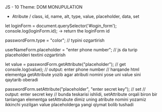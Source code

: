 JS - 10
Theme: DOM MONUPULATION

- Atribute / class, id, name, alt, type, value, placeholder, data, set

let loginForm = document.querySelector('#login_form');
console.log(loginForm.id); -> return the loginForm id

passwordForm.type = "color";
// typini ozgartirish  

userNameForm.placeholder = "enter phone number";
// js da turip placeholderi textini ozgartirish

let value = passwordForm.getAttribute("placeholder"); // get
console.log(value);
// output: enter phone number
// harqande html elementga getAttribute yozib agar atributi nomini yose uni value sini qaytarib oberadi

passwordForm.setAttribute("placeholder", "enter secret key"); // set
// output: enter secret key
// bunda teskarisi ishlidi, setAttribute orqali biron bir tanlangan elementga setAttrubute dimiz uning atribute nomini yozamiz ikkinchi yozilgan  value placeholderga yangi qiymat bolib tushadi

